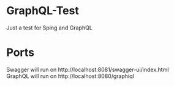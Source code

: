 # GraphQL-Test
Just a test for Sping and GraphQL

# Ports
Swagger will run on http://localhost:8081/swagger-ui/index.html  
GraphQL will run on http://localhost:8080/graphiql